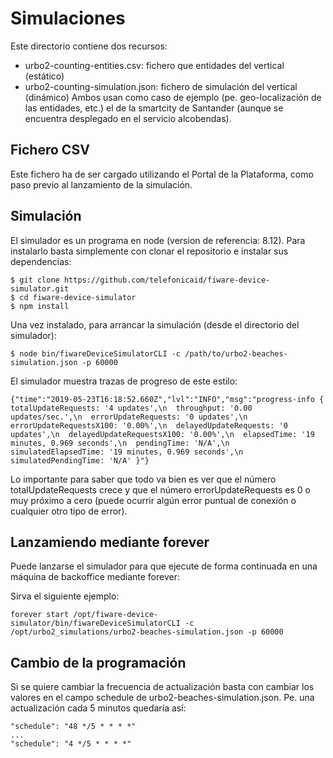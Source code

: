 # Simulaciones

Este directorio contiene dos recursos:

* urbo2-counting-entities.csv: fichero que entidades del vertical (estático)
* urbo2-counting-simulation.json: fichero de simulación del vertical (dinámico)
Ambos usan como caso de ejemplo (pe. geo-localización de las entidades, etc.) el de la smartcity de Santander (aunque se encuentra desplegado en el servicio alcobendas).

## Fichero CSV

Este fichero ha de ser cargado utilizando el Portal de la Plataforma, como paso previo al lanzamiento de la simulación.

## Simulación

El simulador es un programa en node (version de referencia: 8.12). Para instalarlo basta simplemente con clonar el repositorio e instalar sus dependencias:

```
$ git clone https://github.com/telefonicaid/fiware-device-simulator.git
$ cd fiware-device-simulator
$ npm install
```

Una vez instalado, para arrancar la simulación (desde el directorio del simulador):

```
$ node bin/fiwareDeviceSimulatorCLI -c /path/to/urbo2-beaches-simulation.json -p 60000
```

El simulador muestra trazas de progreso de este estilo:

```
{"time":"2019-05-23T16:18:52.660Z","lvl":"INFO","msg":"progress-info { totalUpdateRequests: '4 updates',\n  throughput: '0.00 updates/sec.',\n  errorUpdateRequests: '0 updates',\n  errorUpdateRequestsX100: '0.00%',\n  delayedUpdateRequests: '0 updates',\n  delayedUpdateRequestsX100: '0.00%',\n  elapsedTime: '19 minutes, 0.969 seconds',\n  pendingTime: 'N/A',\n  simulatedElapsedTime: '19 minutes, 0.969 seconds',\n  simulatedPendingTime: 'N/A' }"}
```

Lo importante para saber que todo va bien es ver que el número totalUpdateRequests crece y que el número errorUpdateRequests es 0 o muy próximo a cero (puede ocurrir algún error puntual de conexión o cualquier otro tipo de error).

## Lanzamiendo mediante forever
Puede lanzarse el simulador para que ejecute de forma continuada en una máquina de backoffice mediante forever:

Sirva el siguiente ejemplo:

```
forever start /opt/fiware-device-simulator/bin/fiwareDeviceSimulatorCLI -c /opt/urbo2_simulations/urbo2-beaches-simulation.json -p 60000
```

## Cambio de la programación
Si se quiere cambiar la frecuencia de actualización basta con cambiar los valores en el campo schedule de urbo2-beaches-simulation.json. Pe. una actualización cada 5 minutos quedaría así:

```
"schedule": "48 */5 * * * *"
...
"schedule": "4 */5 * * * *"
```
